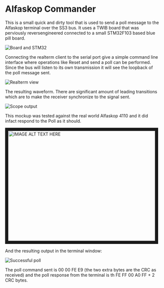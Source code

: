 # Alfaskop Commander

This is a small quick and dirty tool that is used to send a poll message to the Alfaskop terminal over the SS3 bus. It uses a TWIB board
that was perviously reversengineered connected to a small STM32F103 based blue pill board.

![Board and STM32](https://i.imgur.com/aPNMMkrl.jpg?1)

Connecting the realterm client to the serial port give a simple command line interface where operations like Reset and send a poll can be performed. 
Since the bus will listen to its own transmission it will see the loopback of the poll message sent.

![Realterm view](https://raw.githubusercontent.com/MattisLind/alfaskop_emu/master/Utils/AlfaskopCommander/AlfaskopCommander.png)

The resulting waveform. There are significant amount of leading transitions which are to make the receiver synchronize to the signal sent.

![Scope output](https://i.imgur.com/hYTeKTEl.jpg?1)

This mockup was tested against the real world Alfaskop 4110 and it did infact respond to the Poll as it should.

<a href="http://www.youtube.com/watch?feature=player_embedded&v=8MVXaOKJ0f0
" target="_blank"><img src="http://img.youtube.com/vi/8MVXaOKJ0f0/0.jpg" 
alt="IMAGE ALT TEXT HERE" width="480" height="360" border="10" /></a>

And the resulting output in the terminal window:

![Successful poll](https://i.imgur.com/oOjNPl7l.jpg)

The poll command sent is 00 00 FE E9 (the two extra bytes are the CRC as received) and the poll response from the terminal is th FE FF 00 A0 FF + 2 CRC bytes.

